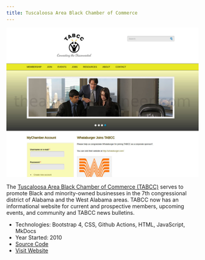 ```yaml
---
title: Tuscaloosa Area Black Chamber of Commerce
---
```


<img src="/images/portfolio_tabcc.jpg" alt="TABCC website screenshot">

The 
<a href="http://tuscblackchamber.org" target="_blank">Tuscaloosa Area Black Chamber of Commerce (TABCC)</a>
serves to promote Black and minority-owned
businesses in the 7th congressional district of Alabama and the West Alabama areas. TABCC now has an
informational website for current and prospective members, upcoming events, and community and TABCC news bulletins.

* Technologies: Bootstrap 4, CSS, Github Actions, HTML, JavaScript, MkDocs
* Year Started: 2010
* <a href="https://github.com/almostengr/tabcc" target="_blank">Source Code</a> 
* <a href="http://tuscblackchamber.org" target="_blank">Visit Website</a>
